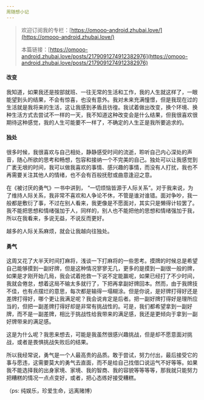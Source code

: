 ```yaml
---
周随想小记
---
```


> 欢迎订阅我的专栏：[https://omooo-android.zhubai.love/](https://omooo-android.zhubai.love/)
>
> 本篇链接：[https://omooo-android.zhubai.love/posts/2179091274912382976](https://omooo-android.zhubai.love/posts/2179091274912382976)

#### 改变

我知道，如果我还是按部就班、一往无常的生活和工作，我的人生就这样了，一眼能望到头的结果，不会有惊喜，也没有意外。我对未来充满憧憬，但是我现在过的生活就是我将来的生活，这让我感到矛盾且彷徨。我试着做出改变，换个环境、换种生活方式去尝试不一样的一天，我不知道这种改变会是什么结果，但我很喜欢很期待这种感觉，我的人生可能要不一样了，不确定的人生正是我所要追求的。

#### 独处

很多时候，我很喜欢与自己相处，静静感受时间的流逝，聆听自己内心深处的声音，随心所欲的思考和畅想，包容和接纳一个不完美的自己。独处可以让我感觉到广袤无垠的时间，我可以做我喜欢的事情、感兴趣的事情，而没有人打扰，我也不再需要关注其他人的情绪，也不会有百般抚慰或曲意逢迎之意。

在《被讨厌的勇气》一书中讲到， “一切烦恼皆源于人际关系”。对于我来说，为了维持人际关系，我非常不喜欢和人争论不休，不管是谁对谁错。面对争吵，我一般都是敷衍了事，不过在别人看来，我更像是不愿面对，其实只是懒得计较罢了。我不能把思想和情绪强加于人，同样的，别人也不能把他的思想和情绪强加于我，所以在我看来，多说无益，不说反而更好。

越多的人际关系麻烦，就会让我越向往独处。

#### 勇气

这周又花了大半天时间打麻将，浅谈一下打麻将的一些思考。摸牌的时候总是希望自己能够摸到一副好牌，但是这种情况寥寥无几，更多的是摸到一副很一般的牌，如果是才刚开始几局，我会试着抢救一下说不定能赢呢，如果已经打了不少时间，我就会倦怠，想着这局不输太多就行了，下把再拿副好牌回本。然而，由于我牌技不佳，也有点摆烂的意思，每次都是输得一塌糊涂。但是你说，是好牌打得好还是差牌打得好，哪个更让我满足呢？我会说肯定是后者。把一副好牌打得好是理所应当的，但把一副差牌打得好却是非常有挑战性的。可是，我们都希望拿到一副好牌，而不是一副差牌，相比于挑战性给我带来的满足感，我还是更倾向于拿到一副好牌带来的满足感。

这是为什么呢？我思来想去，可能是我虽然很感兴趣挑战，但是却不愿意面对挑战，或者是畏惧挑战失败后的结果。

所以我经常说，勇气是一个人最高贵的品质。敢于尝试，努力付出，最后接受它的事与愿违，这需要莫大的勇气去直面，而不是给自己找借口说运气不好等等。如果我不能选择我的出身家境、家境、我的智商、我的容貌等等等等，那我就只能努力把糟糕的情况一点点变好，或者，把心态练好接受糟糕。

（ps: 纯娱乐，珍爱生命，远离赌博）